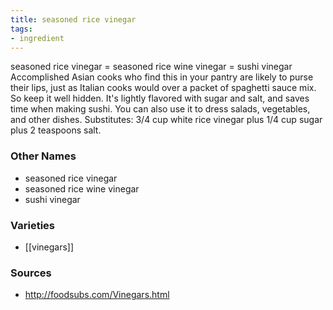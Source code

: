 ```yaml
---
title: seasoned rice vinegar
tags:
- ingredient
---
```

seasoned rice vinegar = seasoned rice wine vinegar = sushi vinegar Accomplished Asian cooks who find this in your pantry are likely to purse their lips, just as Italian cooks would over a packet of spaghetti sauce mix. So keep it well hidden. It's lightly flavored with sugar and salt, and saves time when making sushi. You can also use it to dress salads, vegetables, and other dishes. Substitutes: 3/4 cup white rice vinegar plus 1/4 cup sugar plus 2 teaspoons salt.

### Other Names

* seasoned rice vinegar
* seasoned rice wine vinegar
* sushi vinegar

### Varieties

* [[vinegars]]

### Sources
* http://foodsubs.com/Vinegars.html
